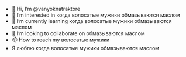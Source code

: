 - 👋 Hi, I’m @vanyoknatraktore
- 👀 I’m interested in когда волосатые мужики обмазываются маслом
- 🌱 I’m currently learning когда волосатые мужики обмазываются маслом
- 💞️ I’m looking to collaborate on обмазываются маслом
- 📫 How to reach my волосатые мужики
- Я люблю когда волосатые мужики обмазываются маслом

<!---
vanyoknatraktore/vanyoknatraktore is a ✨ special ✨ repository because its `README.md` (this file) appears on your GitHub profile.
You can click the Preview link to take a look at your changes.
--->
